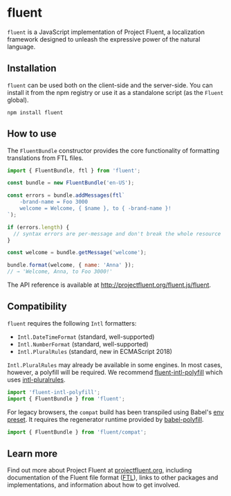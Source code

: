 # fluent

`fluent` is a JavaScript implementation of Project Fluent, a localization
framework designed to unleash the expressive power of the natural language.


## Installation

`fluent` can be used both on the client-side and the server-side.  You can
install it from the npm registry or use it as a standalone script (as the
`Fluent` global).

    npm install fluent


## How to use

The `FluentBundle` constructor provides the core functionality of formatting
translations from FTL files.

```javascript
import { FluentBundle, ftl } from 'fluent';

const bundle = new FluentBundle('en-US');

const errors = bundle.addMessages(ftl`
    -brand-name = Foo 3000
    welcome = Welcome, { $name }, to { -brand-name }!
`);

if (errors.length) {
  // syntax errors are per-message and don't break the whole resource
}

const welcome = bundle.getMessage('welcome');

bundle.format(welcome, { name: 'Anna' });
// → 'Welcome, Anna, to Foo 3000!'
```

The API reference is available at http://projectfluent.org/fluent.js/fluent.


## Compatibility

`fluent` requires the following `Intl` formatters:

  - `Intl.DateTimeFormat` (standard, well-supported)
  - `Intl.NumberFormat` (standard, well-supported)
  - `Intl.PluralRules` (standard, new in ECMAScript 2018)

`Intl.PluralRules` may already be available in some engines.  In most cases,
however, a polyfill will be required.  We recommend [fluent-intl-polyfill][]
which uses [intl-pluralrules][].

```javascript
import 'fluent-intl-polyfill';
import { FluentBundle } from 'fluent';
```

For legacy browsers, the `compat` build has been transpiled using Babel's [env
preset][]. It requires the regenerator runtime provided by [babel-polyfill][].

```javascript
import { FluentBundle } from 'fluent/compat';
```


## Learn more

Find out more about Project Fluent at [projectfluent.org][], including
documentation of the Fluent file format ([FTL][]), links to other packages and
implementations, and information about how to get involved.


[intl-pluralrules]: https://www.npmjs.com/package/intl-pluralrules
[fluent-intl-polyfill]: https://www.npmjs.com/package/fluent-intl-polyfill
[babel-polyfill]: https://babeljs.io/docs/usage/polyfill/
[Stage 3 proposal]:https://github.com/tc39/proposal-intl-plural-rules
[env preset]: https://babeljs.io/docs/plugins/preset-env/
[projectfluent.org]: http://projectfluent.org
[FTL]: http://projectfluent.org/fluent/guide/
